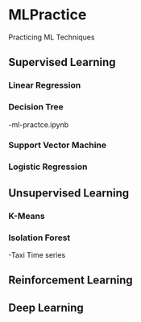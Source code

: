 # MLPractice
Practicing ML Techniques
## Supervised Learning

### Linear Regression

### Decision Tree

-ml-practce.ipynb

### Support Vector Machine

### Logistic Regression

## Unsupervised Learning

### K-Means

### Isolation Forest

-Taxi Time series

## Reinforcement Learning

## Deep Learning